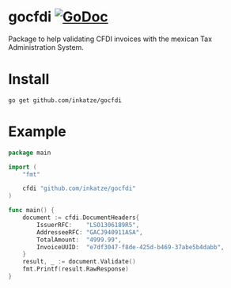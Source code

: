 # gocfdi [![GoDoc](https://godoc.org/github.com/inkatze/gocfdi?status.png)](https://godoc.org/github.com/inkatze/gocfdi)

Package to help validating CFDI invoices with the mexican Tax Administration System.

# Install

```
go get github.com/inkatze/gocfdi
```

# Example

```go
package main

import (
	"fmt"

	cfdi "github.com/inkatze/gocfdi"
)

func main() {
	document := cfdi.DocumentHeaders{
		IssuerRFC:    "LSO1306189R5",
		AddresseeRFC: "GACJ940911ASA",
		TotalAmount:  "4999.99",
		InvoiceUUID:  "e7df3047-f8de-425d-b469-37abe5b4dabb",
	}
	result, _ := document.Validate()
	fmt.Printf(result.RawResponse)
}
```
